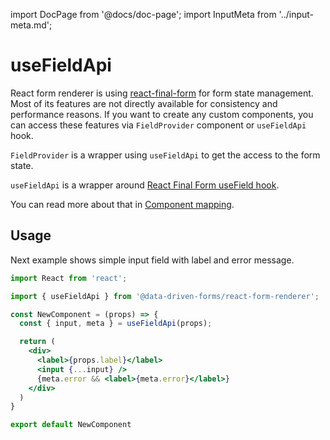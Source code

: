 import DocPage from '@docs/doc-page';
import InputMeta from '../input-meta.md';

<DocPage>

# useFieldApi

React form renderer is using [react-final-form](https://github.com/final-form/react-final-form) for form state management.
Most of its features are not directly available for consistency and performance reasons. If you want to create any custom
components, you can access these features via `FieldProvider` component or `useFieldApi` hook.

`FieldProvider` is a wrapper using `useFieldApi` to get the access to the form state.

`useFieldApi` is a wrapper around [React Final Form useField hook](https://final-form.org/docs/react-final-form/api/useField).

You can read more about that in [Component mapping](/renderer/component-mapping).

## Usage

Next example shows simple input field with label and error message.

```jsx
import React from 'react';

import { useFieldApi } from '@data-driven-forms/react-form-renderer';

const NewComponent = (props) => {
  const { input, meta } = useFieldApi(props);

  return (
    <div>
      <label>{props.label}</label>
      <input {...input} />
      {meta.error && <label>{meta.error}</label>}
    </div>
  )
}

export default NewComponent
```

<InputMeta />

</DocPage>
